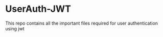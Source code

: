 # UserAuth-JWT
This repo contains all the important files required for user authentication using jwt
